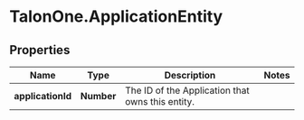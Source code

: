 # TalonOne.ApplicationEntity

## Properties

Name | Type | Description | Notes
------------ | ------------- | ------------- | -------------
**applicationId** | **Number** | The ID of the Application that owns this entity. | 


